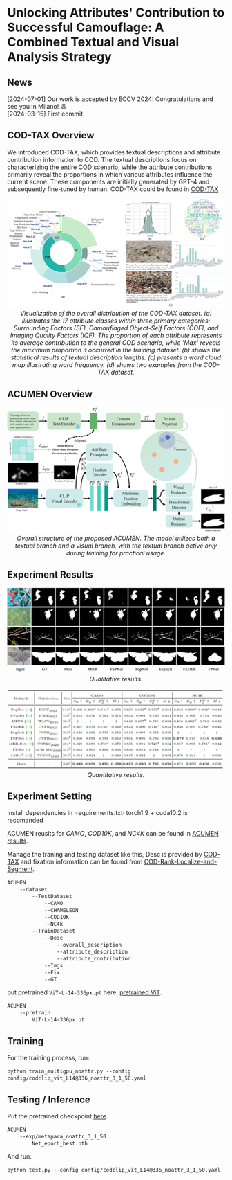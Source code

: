 #  Unlocking Attributes' Contribution to Successful Camouflage: A Combined Textual and Visual Analysis Strategy



## News 
[2024-07-01] Our work is accepted by ECCV 2024! Congratulations and see you in Milano! :laughing:  
[2024-03-15] First commit.

## COD-TAX Overview
We introduced COD-TAX, which provides textual descriptions and attribute contribution information to COD. The textual descriptions focus on characterizing the entire COD scenario, while the attribute contributions primarily reveal the proportions in which various attributes influence the current scene. These components are initially generated by GPT-4 and subsequently fine-tuned by human. COD-TAX could be found in [COD-TAX](https://drive.google.com/file/d/1489Q627rHZFFkOMaXU-6did6rOBEexRM/view?usp=sharing)


<p align="center">
    <img src="asset/distribution_of_datasets.png"/> <br/>
    <em> 
    Visualization of the overall distribution of the COD-TAX dataset. (a) illustrates the 17 attribute classes within three primary categories: Surrounding Factors (SF), Camouflaged Object-Self Factors (COF), and Imaging Quality Factors (IQF). The proportion of each attribute represents its average contribution to the general COD scenario, while 'Max' reveals the maximum proportion it occurred in the training dataset. (b) shows the statistical results of textual description lengths. (c) presents a word cloud map illustrating word frequency. (d) shows two examples from the COD-TAX dataset.
    </em>
</p>


## ACUMEN Overview
<p align="center">
    <img src="asset/pipline.png"/> <br/>
    <em> 
    Overall structure of the proposed ACUMEN. The model utilizes both a textual
branch and a visual branch, with the textual branch active only during training for practical usage.
    </em>
</p>

## Experiment Results

<p align="center">
    <img src="asset/Qualitative_analysis.png"/> <br/>
    <em> 
    Qualitative results.
    </em>
</p>


<p align="center">
    <img src="asset/Quantitative_result.png"/> <br/>
    <em> 
    Quantitative results.
    </em>
</p>





## Experiment Setting

install dependencies in ·requirements.txt·
torch1.9 + cuda10.2 is recomanded


ACUMEN reuslts for _CAMO_, _COD10K_, and _NC4K_ can be found in [ACUMEN results](https://drive.google.com/file/d/1Xywb2vvgiIR8SjSV-guWswSCNsLVvFnF/view?usp=sharing).

Manage the traning and testing dataset like this, Desc is provided by [COD-TAX](https://drive.google.com/file/d/1489Q627rHZFFkOMaXU-6did6rOBEexRM/view?usp=sharing) and fixation information can be found from [COD-Rank-Localize-and-Segment](https://github.com/JingZhang617/COD-Rank-Localize-and-Segment).
    
    ACUMEN
        --dataset
            --TestDataset
                --CAMO
                --CHAMELEON
                --COD10K
                --NC4k
            --TrainDataset
                --Desc
                    --overall_description
                    --attribute_description
                    --attribute_contribution
                --Imgs
                --Fix
                --GT
          

put pretrained `ViT-L-14-336px.pt` here. [pretrained ViT](https://drive.google.com/file/d/1Wm9_Dl6M5ETR9qZod3CwWEToMCfDotjg/view?usp=sharing).


    ACUMEN
        --pretrain
            ViT-L-14-336px.pt

## Training
For the training process, run:

    python train_multigpu_noattr.py --config config/codclip_vit_L14@336_noattr_3_1_50.yaml

## Testing / Inference
Put the pretrained checkpoint [here](https://drive.google.com/file/d/1lBMEbeST62KIq4MtJnI9hq19krae0Nxw/view?usp=sharing).

    ACUMEN
        --exp/metapara_noattr_3_1_50
            Net_epoch_best.pth

And run:

    python test.py --config config/codclip_vit_L14@336_noattr_3_1_50.yaml